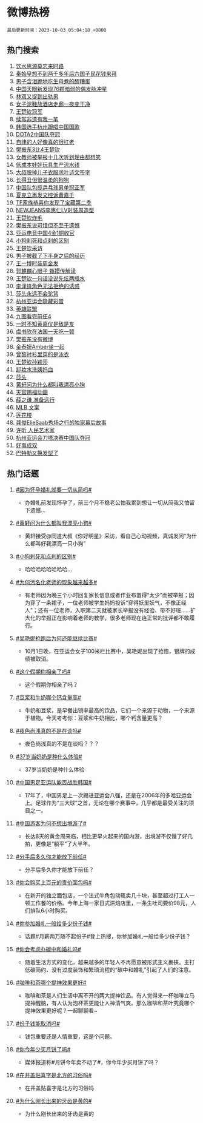 # 微博热榜

`最后更新时间：2023-10-03 05:04:18 +0800`

## 热门搜索

1. [饮水思源莫忘来时路](https://m.weibo.cn/search?containerid=100103type%3D1%26t%3D10%26q%3D%23%E9%A5%AE%E6%B0%B4%E6%80%9D%E6%BA%90%E8%8E%AB%E5%BF%98%E6%9D%A5%E6%97%B6%E8%B7%AF%23&stream_entry_id=51&isnewpage=1&extparam=seat%3D1%26stream_entry_id%3D51%26pos%3D0%26c_type%3D51%26filter_type%3Drealtimehot%26dgr%3D0%26cate%3D10103%26q%3D%2523%25E9%25A5%25AE%25E6%25B0%25B4%25E6%2580%259D%25E6%25BA%2590%25E8%258E%25AB%25E5%25BF%2598%25E6%259D%25A5%25E6%2597%25B6%25E8%25B7%25AF%2523%26display_time%3D1696280656%26pre_seqid%3D1696280656830032693191)
1. [秦始皇想不到两千多年后六国子民花钱来拜](https://m.weibo.cn/search?containerid=100103type%3D1%26t%3D10%26q%3D%23%E7%A7%A6%E5%A7%8B%E7%9A%87%E6%83%B3%E4%B8%8D%E5%88%B0%E4%B8%A4%E5%8D%83%E5%A4%9A%E5%B9%B4%E5%90%8E%E5%85%AD%E5%9B%BD%E5%AD%90%E6%B0%91%E8%8A%B1%E9%92%B1%E6%9D%A5%E6%8B%9C%23&stream_entry_id=31&isnewpage=1&extparam=seat%3D1%26realpos%3D1%26dgr%3D0%26pos%3D0%26c_type%3D31%26band_rank%3D1%26flag%3D2%26filter_type%3Drealtimehot%26stream_entry_id%3D31%26q%3D%2523%25E7%25A7%25A6%25E5%25A7%258B%25E7%259A%2587%25E6%2583%25B3%25E4%25B8%258D%25E5%2588%25B0%25E4%25B8%25A4%25E5%258D%2583%25E5%25A4%259A%25E5%25B9%25B4%25E5%2590%258E%25E5%2585%25AD%25E5%259B%25BD%25E5%25AD%2590%25E6%25B0%2591%25E8%258A%25B1%25E9%2592%25B1%25E6%259D%25A5%25E6%258B%259C%2523%26cate%3D5001%26lcate%3D5001%26display_time%3D1696280656%26pre_seqid%3D1696280656830032693191)
1. [男子含泪跪地吃生母煮的醪糟蛋](https://m.weibo.cn/search?containerid=100103type%3D1%26t%3D10%26q%3D%23%E7%94%B7%E5%AD%90%E5%90%AB%E6%B3%AA%E8%B7%AA%E5%9C%B0%E5%90%83%E7%94%9F%E6%AF%8D%E7%85%AE%E7%9A%84%E9%86%AA%E7%B3%9F%E8%9B%8B%23&stream_entry_id=31&isnewpage=1&extparam=seat%3D1%26realpos%3D2%26dgr%3D0%26pos%3D1%26c_type%3D31%26band_rank%3D2%26flag%3D32768%26filter_type%3Drealtimehot%26stream_entry_id%3D31%26q%3D%2523%25E7%2594%25B7%25E5%25AD%2590%25E5%2590%25AB%25E6%25B3%25AA%25E8%25B7%25AA%25E5%259C%25B0%25E5%2590%2583%25E7%2594%259F%25E6%25AF%258D%25E7%2585%25AE%25E7%259A%2584%25E9%2586%25AA%25E7%25B3%259F%25E8%259B%258B%2523%26cate%3D5001%26lcate%3D5001%26display_time%3D1696280656%26pre_seqid%3D1696280656830032693191)
1. [中国天眼新发现76颗暗弱的偶发脉冲星](https://m.weibo.cn/search?containerid=100103type%3D1%26t%3D10%26q%3D%23%E4%B8%AD%E5%9B%BD%E5%A4%A9%E7%9C%BC%E6%96%B0%E5%8F%91%E7%8E%B076%E9%A2%97%E6%9A%97%E5%BC%B1%E7%9A%84%E5%81%B6%E5%8F%91%E8%84%89%E5%86%B2%E6%98%9F%23&stream_entry_id=31&isnewpage=1&extparam=seat%3D1%26realpos%3D3%26dgr%3D0%26pos%3D2%26c_type%3D31%26band_rank%3D3%26flag%3D0%26filter_type%3Drealtimehot%26stream_entry_id%3D31%26q%3D%2523%25E4%25B8%25AD%25E5%259B%25BD%25E5%25A4%25A9%25E7%259C%25BC%25E6%2596%25B0%25E5%258F%2591%25E7%258E%25B076%25E9%25A2%2597%25E6%259A%2597%25E5%25BC%25B1%25E7%259A%2584%25E5%2581%25B6%25E5%258F%2591%25E8%2584%2589%25E5%2586%25B2%25E6%2598%259F%2523%26cate%3D5001%26lcate%3D5001%26display_time%3D1696280656%26pre_seqid%3D1696280656830032693191)
1. [林双又捉到出轨男](https://m.weibo.cn/search?containerid=100103type%3D1%26t%3D10%26q%3D%23%E6%9E%97%E5%8F%8C%E5%8F%88%E6%8D%89%E5%88%B0%E5%87%BA%E8%BD%A8%E7%94%B7%23&stream_entry_id=31&isnewpage=1&extparam=seat%3D1%26realpos%3D4%26dgr%3D0%26pos%3D3%26c_type%3D31%26band_rank%3D4%26flag%3D2%26filter_type%3Drealtimehot%26stream_entry_id%3D31%26q%3D%2523%25E6%259E%2597%25E5%258F%258C%25E5%258F%2588%25E6%258D%2589%25E5%2588%25B0%25E5%2587%25BA%25E8%25BD%25A8%25E7%2594%25B7%2523%26cate%3D5001%26lcate%3D5001%26display_time%3D1696280656%26pre_seqid%3D1696280656830032693191)
1. [女子泥鞋放酒店走廊一夜变干净](https://m.weibo.cn/search?containerid=100103type%3D1%26t%3D10%26q%3D%23%E5%A5%B3%E5%AD%90%E6%B3%A5%E9%9E%8B%E6%94%BE%E9%85%92%E5%BA%97%E8%B5%B0%E5%BB%8A%E4%B8%80%E5%A4%9C%E5%8F%98%E5%B9%B2%E5%87%80%23&stream_entry_id=31&isnewpage=1&extparam=seat%3D1%26realpos%3D5%26dgr%3D0%26pos%3D4%26c_type%3D31%26band_rank%3D5%26flag%3D0%26filter_type%3Drealtimehot%26stream_entry_id%3D31%26q%3D%2523%25E5%25A5%25B3%25E5%25AD%2590%25E6%25B3%25A5%25E9%259E%258B%25E6%2594%25BE%25E9%2585%2592%25E5%25BA%2597%25E8%25B5%25B0%25E5%25BB%258A%25E4%25B8%2580%25E5%25A4%259C%25E5%258F%2598%25E5%25B9%25B2%25E5%2587%2580%2523%26cate%3D5001%26lcate%3D5001%26display_time%3D1696280656%26pre_seqid%3D1696280656830032693191)
1. [王楚钦冠军](https://m.weibo.cn/search?containerid=100103type%3D1%26t%3D10%26q%3D%23%E7%8E%8B%E6%A5%9A%E9%92%A6%E5%86%A0%E5%86%9B%23&stream_entry_id=31&isnewpage=1&extparam=seat%3D1%26realpos%3D6%26dgr%3D0%26pos%3D5%26c_type%3D31%26band_rank%3D6%26flag%3D16%26filter_type%3Drealtimehot%26stream_entry_id%3D31%26q%3D%2523%25E7%258E%258B%25E6%25A5%259A%25E9%2592%25A6%25E5%2586%25A0%25E5%2586%259B%2523%26cate%3D5001%26lcate%3D5001%26display_time%3D1696280656%26pre_seqid%3D1696280656830032693191)
1. [续写非遗有我一笔](https://m.weibo.cn/search?containerid=100103type%3D1%26t%3D10%26q%3D%23%E7%BB%AD%E5%86%99%E9%9D%9E%E9%81%97%E6%9C%89%E6%88%91%E4%B8%80%E7%AC%94%23&stream_entry_id=31&isnewpage=1&extparam=seat%3D1%26filter_type%3Drealtimehot%26pos%3D6%26c_type%3D31%26band_rank%3D7%26dgr%3D0%26adid%3D206342%26is_ad_pos%3D1%26topic_ad%3D1%26stream_entry_id%3D31%26q%3D%2523%25E7%25BB%25AD%25E5%2586%2599%25E9%259D%259E%25E9%2581%2597%25E6%259C%2589%25E6%2588%2591%25E4%25B8%2580%25E7%25AC%2594%2523%26cate%3D5001%26lcate%3D5001%26display_time%3D1696280656%26pre_seqid%3D1696280656830032693191)
1. [韩国选手杭州跟唱中国国歌](https://m.weibo.cn/search?containerid=100103type%3D1%26t%3D10%26q%3D%23%E9%9F%A9%E5%9B%BD%E9%80%89%E6%89%8B%E6%9D%AD%E5%B7%9E%E8%B7%9F%E5%94%B1%E4%B8%AD%E5%9B%BD%E5%9B%BD%E6%AD%8C%23&stream_entry_id=31&isnewpage=1&extparam=seat%3D1%26realpos%3D7%26dgr%3D0%26pos%3D7%26c_type%3D31%26band_rank%3D7%26flag%3D0%26filter_type%3Drealtimehot%26stream_entry_id%3D31%26q%3D%2523%25E9%259F%25A9%25E5%259B%25BD%25E9%2580%2589%25E6%2589%258B%25E6%259D%25AD%25E5%25B7%259E%25E8%25B7%259F%25E5%2594%25B1%25E4%25B8%25AD%25E5%259B%25BD%25E5%259B%25BD%25E6%25AD%258C%2523%26cate%3D5001%26lcate%3D5001%26display_time%3D1696280656%26pre_seqid%3D1696280656830032693191)
1. [DOTA2中国队夺冠](https://m.weibo.cn/search?containerid=100103type%3D1%26t%3D10%26q%3D%23DOTA2%E4%B8%AD%E5%9B%BD%E9%98%9F%E5%A4%BA%E5%86%A0%23&stream_entry_id=31&isnewpage=1&extparam=seat%3D1%26realpos%3D8%26dgr%3D0%26pos%3D8%26c_type%3D31%26band_rank%3D8%26flag%3D16%26filter_type%3Drealtimehot%26stream_entry_id%3D31%26q%3D%2523DOTA2%25E4%25B8%25AD%25E5%259B%25BD%25E9%2598%259F%25E5%25A4%25BA%25E5%2586%25A0%2523%26cate%3D5001%26lcate%3D5001%26display_time%3D1696280656%26pre_seqid%3D1696280656830032693191)
1. [自律的人好像真的很扛老](https://m.weibo.cn/search?containerid=100103type%3D1%26t%3D10%26q%3D%E8%87%AA%E5%BE%8B%E7%9A%84%E4%BA%BA%E5%A5%BD%E5%83%8F%E7%9C%9F%E7%9A%84%E5%BE%88%E6%89%9B%E8%80%81&stream_entry_id=31&isnewpage=1&extparam=seat%3D1%26realpos%3D9%26dgr%3D0%26pos%3D9%26c_type%3D31%26band_rank%3D9%26flag%3D0%26filter_type%3Drealtimehot%26stream_entry_id%3D31%26q%3D%25E8%2587%25AA%25E5%25BE%258B%25E7%259A%2584%25E4%25BA%25BA%25E5%25A5%25BD%25E5%2583%258F%25E7%259C%259F%25E7%259A%2584%25E5%25BE%2588%25E6%2589%259B%25E8%2580%2581%26cate%3D5001%26lcate%3D5001%26display_time%3D1696280656%26pre_seqid%3D1696280656830032693191)
1. [樊振东3比4王楚钦](https://m.weibo.cn/search?containerid=100103type%3D1%26t%3D10%26q%3D%23%E6%A8%8A%E6%8C%AF%E4%B8%9C3%E6%AF%944%E7%8E%8B%E6%A5%9A%E9%92%A6%23&stream_entry_id=31&isnewpage=1&extparam=seat%3D1%26realpos%3D10%26dgr%3D0%26pos%3D10%26c_type%3D31%26band_rank%3D10%26flag%3D0%26filter_type%3Drealtimehot%26stream_entry_id%3D31%26q%3D%2523%25E6%25A8%258A%25E6%258C%25AF%25E4%25B8%259C3%25E6%25AF%25944%25E7%258E%258B%25E6%25A5%259A%25E9%2592%25A6%2523%26cate%3D5001%26lcate%3D5001%26display_time%3D1696280656%26pre_seqid%3D1696280656830032693191)
1. [女教师被举报十几次听到理由都想笑](https://m.weibo.cn/search?containerid=100103type%3D1%26t%3D10%26q%3D%23%E5%A5%B3%E6%95%99%E5%B8%88%E8%A2%AB%E4%B8%BE%E6%8A%A5%E5%8D%81%E5%87%A0%E6%AC%A1%E5%90%AC%E5%88%B0%E7%90%86%E7%94%B1%E9%83%BD%E6%83%B3%E7%AC%91%23&stream_entry_id=31&isnewpage=1&extparam=seat%3D1%26realpos%3D11%26dgr%3D0%26pos%3D11%26c_type%3D31%26band_rank%3D11%26flag%3D0%26filter_type%3Drealtimehot%26stream_entry_id%3D31%26q%3D%2523%25E5%25A5%25B3%25E6%2595%2599%25E5%25B8%2588%25E8%25A2%25AB%25E4%25B8%25BE%25E6%258A%25A5%25E5%258D%2581%25E5%2587%25A0%25E6%25AC%25A1%25E5%2590%25AC%25E5%2588%25B0%25E7%2590%2586%25E7%2594%25B1%25E9%2583%25BD%25E6%2583%25B3%25E7%25AC%2591%2523%26cate%3D5001%26lcate%3D5001%26display_time%3D1696280656%26pre_seqid%3D1696280656830032693191)
1. [低成本娃娃玩具生产流水线](https://m.weibo.cn/search?containerid=100103type%3D1%26t%3D10%26q%3D%E4%BD%8E%E6%88%90%E6%9C%AC%E5%A8%83%E5%A8%83%E7%8E%A9%E5%85%B7%E7%94%9F%E4%BA%A7%E6%B5%81%E6%B0%B4%E7%BA%BF&stream_entry_id=31&isnewpage=1&extparam=seat%3D1%26realpos%3D12%26dgr%3D0%26pos%3D12%26c_type%3D31%26band_rank%3D12%26flag%3D2%26filter_type%3Drealtimehot%26stream_entry_id%3D31%26q%3D%25E4%25BD%258E%25E6%2588%2590%25E6%259C%25AC%25E5%25A8%2583%25E5%25A8%2583%25E7%258E%25A9%25E5%2585%25B7%25E7%2594%259F%25E4%25BA%25A7%25E6%25B5%2581%25E6%25B0%25B4%25E7%25BA%25BF%26cate%3D5001%26lcate%3D5001%26display_time%3D1696280656%26pre_seqid%3D1696280656830032693191)
1. [大叔脱掉儿子衣服求叶诗文签字](https://m.weibo.cn/search?containerid=100103type%3D1%26t%3D10%26q%3D%23%E5%A4%A7%E5%8F%94%E8%84%B1%E6%8E%89%E5%84%BF%E5%AD%90%E8%A1%A3%E6%9C%8D%E6%B1%82%E5%8F%B6%E8%AF%97%E6%96%87%E7%AD%BE%E5%AD%97%23&stream_entry_id=31&isnewpage=1&extparam=seat%3D1%26realpos%3D13%26dgr%3D0%26pos%3D13%26c_type%3D31%26band_rank%3D13%26flag%3D2%26filter_type%3Drealtimehot%26stream_entry_id%3D31%26q%3D%2523%25E5%25A4%25A7%25E5%258F%2594%25E8%2584%25B1%25E6%258E%2589%25E5%2584%25BF%25E5%25AD%2590%25E8%25A1%25A3%25E6%259C%258D%25E6%25B1%2582%25E5%258F%25B6%25E8%25AF%2597%25E6%2596%2587%25E7%25AD%25BE%25E5%25AD%2597%2523%26cate%3D5001%26lcate%3D5001%26display_time%3D1696280656%26pre_seqid%3D1696280656830032693191)
1. [长得丑但很温柔的狗狗](https://m.weibo.cn/search?containerid=100103type%3D1%26t%3D10%26q%3D%23%E9%95%BF%E5%BE%97%E4%B8%91%E4%BD%86%E5%BE%88%E6%B8%A9%E6%9F%94%E7%9A%84%E7%8B%97%E7%8B%97%23&stream_entry_id=31&isnewpage=1&extparam=seat%3D1%26realpos%3D14%26dgr%3D0%26pos%3D14%26c_type%3D31%26band_rank%3D14%26flag%3D0%26filter_type%3Drealtimehot%26stream_entry_id%3D31%26q%3D%2523%25E9%2595%25BF%25E5%25BE%2597%25E4%25B8%2591%25E4%25BD%2586%25E5%25BE%2588%25E6%25B8%25A9%25E6%259F%2594%25E7%259A%2584%25E7%258B%2597%25E7%258B%2597%2523%26cate%3D5001%26lcate%3D5001%26display_time%3D1696280656%26pre_seqid%3D1696280656830032693191)
1. [中国队包揽乒乓球男单冠亚军](https://m.weibo.cn/search?containerid=100103type%3D1%26t%3D10%26q%3D%23%E4%B8%AD%E5%9B%BD%E9%98%9F%E5%8C%85%E6%8F%BD%E4%B9%92%E4%B9%93%E7%90%83%E7%94%B7%E5%8D%95%E5%86%A0%E4%BA%9A%E5%86%9B%23&stream_entry_id=31&isnewpage=1&extparam=seat%3D1%26realpos%3D15%26dgr%3D0%26pos%3D15%26c_type%3D31%26band_rank%3D15%26flag%3D0%26filter_type%3Drealtimehot%26stream_entry_id%3D31%26q%3D%2523%25E4%25B8%25AD%25E5%259B%25BD%25E9%2598%259F%25E5%258C%2585%25E6%258F%25BD%25E4%25B9%2592%25E4%25B9%2593%25E7%2590%2583%25E7%2594%25B7%25E5%258D%2595%25E5%2586%25A0%25E4%25BA%259A%25E5%2586%259B%2523%26cate%3D5001%26lcate%3D5001%26display_time%3D1696280656%26pre_seqid%3D1696280656830032693191)
1. [夏克立再发文控诉黄嘉千](https://m.weibo.cn/search?containerid=100103type%3D1%26t%3D10%26q%3D%23%E5%A4%8F%E5%85%8B%E7%AB%8B%E5%86%8D%E5%8F%91%E6%96%87%E6%8E%A7%E8%AF%89%E9%BB%84%E5%98%89%E5%8D%83%23&stream_entry_id=31&isnewpage=1&extparam=seat%3D1%26realpos%3D16%26dgr%3D0%26pos%3D16%26c_type%3D31%26band_rank%3D16%26flag%3D2%26filter_type%3Drealtimehot%26stream_entry_id%3D31%26q%3D%2523%25E5%25A4%258F%25E5%2585%258B%25E7%25AB%258B%25E5%2586%258D%25E5%258F%2591%25E6%2596%2587%25E6%258E%25A7%25E8%25AF%2589%25E9%25BB%2584%25E5%2598%2589%25E5%258D%2583%2523%26cate%3D5001%26lcate%3D5001%26display_time%3D1696280656%26pre_seqid%3D1696280656830032693191)
1. [TF家族恭喜你发现了宝藏第二季](https://m.weibo.cn/search?containerid=100103type%3D1%26t%3D10%26q%3D%23TF%E5%AE%B6%E6%97%8F%E6%81%AD%E5%96%9C%E4%BD%A0%E5%8F%91%E7%8E%B0%E4%BA%86%E5%AE%9D%E8%97%8F%E7%AC%AC%E4%BA%8C%E5%AD%A3%23&stream_entry_id=31&isnewpage=1&extparam=seat%3D1%26realpos%3D17%26dgr%3D0%26pos%3D17%26c_type%3D31%26band_rank%3D17%26flag%3D0%26filter_type%3Drealtimehot%26stream_entry_id%3D31%26q%3D%2523TF%25E5%25AE%25B6%25E6%2597%258F%25E6%2581%25AD%25E5%2596%259C%25E4%25BD%25A0%25E5%258F%2591%25E7%258E%25B0%25E4%25BA%2586%25E5%25AE%259D%25E8%2597%258F%25E7%25AC%25AC%25E4%25BA%258C%25E5%25AD%25A3%2523%26cate%3D5001%26lcate%3D5001%26display_time%3D1696280656%26pre_seqid%3D1696280656830032693191)
1. [NEWJEANS李惠仁LV时装周造型](https://m.weibo.cn/search?containerid=100103type%3D1%26t%3D10%26q%3D%23NEWJEANS%E6%9D%8E%E6%83%A0%E4%BB%81LV%E6%97%B6%E8%A3%85%E5%91%A8%E9%80%A0%E5%9E%8B%23&stream_entry_id=31&isnewpage=1&extparam=seat%3D1%26realpos%3D18%26dgr%3D0%26pos%3D18%26c_type%3D31%26band_rank%3D18%26flag%3D0%26filter_type%3Drealtimehot%26stream_entry_id%3D31%26q%3D%2523NEWJEANS%25E6%259D%258E%25E6%2583%25A0%25E4%25BB%2581LV%25E6%2597%25B6%25E8%25A3%2585%25E5%2591%25A8%25E9%2580%25A0%25E5%259E%258B%2523%26cate%3D5001%26lcate%3D5001%26display_time%3D1696280656%26pre_seqid%3D1696280656830032693191)
1. [王楚钦炸毛](https://m.weibo.cn/search?containerid=100103type%3D1%26t%3D10%26q%3D%23%E7%8E%8B%E6%A5%9A%E9%92%A6%E7%82%B8%E6%AF%9B%23&stream_entry_id=31&isnewpage=1&extparam=seat%3D1%26realpos%3D19%26dgr%3D0%26pos%3D19%26c_type%3D31%26band_rank%3D19%26flag%3D0%26filter_type%3Drealtimehot%26stream_entry_id%3D31%26q%3D%2523%25E7%258E%258B%25E6%25A5%259A%25E9%2592%25A6%25E7%2582%25B8%25E6%25AF%259B%2523%26cate%3D5001%26lcate%3D5001%26display_time%3D1696280656%26pre_seqid%3D1696280656830032693191)
1. [樊振东说可惜但不至于遗憾](https://m.weibo.cn/search?containerid=100103type%3D1%26t%3D10%26q%3D%23%E6%A8%8A%E6%8C%AF%E4%B8%9C%E8%AF%B4%E5%8F%AF%E6%83%9C%E4%BD%86%E4%B8%8D%E8%87%B3%E4%BA%8E%E9%81%97%E6%86%BE%23&stream_entry_id=31&isnewpage=1&extparam=seat%3D1%26realpos%3D20%26dgr%3D0%26pos%3D20%26c_type%3D31%26band_rank%3D20%26flag%3D0%26filter_type%3Drealtimehot%26stream_entry_id%3D31%26q%3D%2523%25E6%25A8%258A%25E6%258C%25AF%25E4%25B8%259C%25E8%25AF%25B4%25E5%258F%25AF%25E6%2583%259C%25E4%25BD%2586%25E4%25B8%258D%25E8%2587%25B3%25E4%25BA%258E%25E9%2581%2597%25E6%2586%25BE%2523%26cate%3D5001%26lcate%3D5001%26display_time%3D1696280656%26pre_seqid%3D1696280656830032693191)
1. [亚运电竞中国4金1铜收官](https://m.weibo.cn/search?containerid=100103type%3D1%26t%3D10%26q%3D%23%E4%BA%9A%E8%BF%90%E7%94%B5%E7%AB%9E%E4%B8%AD%E5%9B%BD4%E9%87%911%E9%93%9C%E6%94%B6%E5%AE%98%23&stream_entry_id=31&isnewpage=1&extparam=seat%3D1%26realpos%3D21%26dgr%3D0%26pos%3D21%26c_type%3D31%26band_rank%3D21%26flag%3D0%26filter_type%3Drealtimehot%26stream_entry_id%3D31%26q%3D%2523%25E4%25BA%259A%25E8%25BF%2590%25E7%2594%25B5%25E7%25AB%259E%25E4%25B8%25AD%25E5%259B%25BD4%25E9%2587%25911%25E9%2593%259C%25E6%2594%25B6%25E5%25AE%2598%2523%26cate%3D5001%26lcate%3D5001%26display_time%3D1696280656%26pre_seqid%3D1696280656830032693191)
1. [小狗刹死和点刹的区别](https://m.weibo.cn/search?containerid=100103type%3D1%26t%3D10%26q%3D%23%E5%B0%8F%E7%8B%97%E5%88%B9%E6%AD%BB%E5%92%8C%E7%82%B9%E5%88%B9%E7%9A%84%E5%8C%BA%E5%88%AB%23&stream_entry_id=31&isnewpage=1&extparam=seat%3D1%26realpos%3D22%26dgr%3D0%26pos%3D22%26c_type%3D31%26band_rank%3D22%26flag%3D0%26filter_type%3Drealtimehot%26stream_entry_id%3D31%26q%3D%2523%25E5%25B0%258F%25E7%258B%2597%25E5%2588%25B9%25E6%25AD%25BB%25E5%2592%258C%25E7%2582%25B9%25E5%2588%25B9%25E7%259A%2584%25E5%258C%25BA%25E5%2588%25AB%2523%26cate%3D5001%26lcate%3D5001%26display_time%3D1696280656%26pre_seqid%3D1696280656830032693191)
1. [王楚钦采访](https://m.weibo.cn/search?containerid=100103type%3D1%26t%3D10%26q%3D%E7%8E%8B%E6%A5%9A%E9%92%A6%E9%87%87%E8%AE%BF&stream_entry_id=31&isnewpage=1&extparam=seat%3D1%26realpos%3D23%26dgr%3D0%26pos%3D23%26c_type%3D31%26band_rank%3D23%26flag%3D0%26filter_type%3Drealtimehot%26stream_entry_id%3D31%26q%3D%25E7%258E%258B%25E6%25A5%259A%25E9%2592%25A6%25E9%2587%2587%25E8%25AE%25BF%26cate%3D5001%26lcate%3D5001%26display_time%3D1696280656%26pre_seqid%3D1696280656830032693191)
1. [男子被截了下半身之后的经历](https://m.weibo.cn/search?containerid=100103type%3D1%26t%3D10%26q%3D%E7%94%B7%E5%AD%90%E8%A2%AB%E6%88%AA%E4%BA%86%E4%B8%8B%E5%8D%8A%E8%BA%AB%E4%B9%8B%E5%90%8E%E7%9A%84%E7%BB%8F%E5%8E%86&stream_entry_id=31&isnewpage=1&extparam=seat%3D1%26realpos%3D24%26dgr%3D0%26pos%3D24%26c_type%3D31%26band_rank%3D24%26flag%3D0%26filter_type%3Drealtimehot%26stream_entry_id%3D31%26q%3D%25E7%2594%25B7%25E5%25AD%2590%25E8%25A2%25AB%25E6%2588%25AA%25E4%25BA%2586%25E4%25B8%258B%25E5%258D%258A%25E8%25BA%25AB%25E4%25B9%258B%25E5%2590%258E%25E7%259A%2584%25E7%25BB%258F%25E5%258E%2586%26cate%3D5001%26lcate%3D5001%26display_time%3D1696280656%26pre_seqid%3D1696280656830032693191)
1. [王一博时装周金发](https://m.weibo.cn/search?containerid=100103type%3D1%26t%3D10%26q%3D%23%E7%8E%8B%E4%B8%80%E5%8D%9A%E6%97%B6%E8%A3%85%E5%91%A8%E9%87%91%E5%8F%91%23&stream_entry_id=31&isnewpage=1&extparam=seat%3D1%26realpos%3D25%26dgr%3D0%26pos%3D25%26c_type%3D31%26band_rank%3D25%26flag%3D0%26filter_type%3Drealtimehot%26stream_entry_id%3D31%26q%3D%2523%25E7%258E%258B%25E4%25B8%2580%25E5%258D%259A%25E6%2597%25B6%25E8%25A3%2585%25E5%2591%25A8%25E9%2587%2591%25E5%258F%2591%2523%26cate%3D5001%26lcate%3D5001%26display_time%3D1696280656%26pre_seqid%3D1696280656830032693191)
1. [郭麒麟心眼子 甄嬛传解读](https://m.weibo.cn/search?containerid=100103type%3D1%26t%3D10%26q%3D%E9%83%AD%E9%BA%92%E9%BA%9F%E5%BF%83%E7%9C%BC%E5%AD%90+%E7%94%84%E5%AC%9B%E4%BC%A0%E8%A7%A3%E8%AF%BB&stream_entry_id=31&isnewpage=1&extparam=seat%3D1%26realpos%3D26%26dgr%3D0%26pos%3D26%26c_type%3D31%26band_rank%3D26%26flag%3D0%26filter_type%3Drealtimehot%26stream_entry_id%3D31%26q%3D%25E9%2583%25AD%25E9%25BA%2592%25E9%25BA%259F%25E5%25BF%2583%25E7%259C%25BC%25E5%25AD%2590%2520%25E7%2594%2584%25E5%25AC%259B%25E4%25BC%25A0%25E8%25A7%25A3%25E8%25AF%25BB%26cate%3D5001%26lcate%3D5001%26display_time%3D1696280656%26pre_seqid%3D1696280656830032693191)
1. [王楚钦一句话没说先炫两瓶水](https://m.weibo.cn/search?containerid=100103type%3D1%26t%3D10%26q%3D%23%E7%8E%8B%E6%A5%9A%E9%92%A6%E4%B8%80%E5%8F%A5%E8%AF%9D%E6%B2%A1%E8%AF%B4%E5%85%88%E7%82%AB%E4%B8%A4%E7%93%B6%E6%B0%B4%23&stream_entry_id=31&isnewpage=1&extparam=seat%3D1%26realpos%3D27%26dgr%3D0%26pos%3D27%26c_type%3D31%26band_rank%3D27%26flag%3D0%26filter_type%3Drealtimehot%26stream_entry_id%3D31%26q%3D%2523%25E7%258E%258B%25E6%25A5%259A%25E9%2592%25A6%25E4%25B8%2580%25E5%258F%25A5%25E8%25AF%259D%25E6%25B2%25A1%25E8%25AF%25B4%25E5%2585%2588%25E7%2582%25AB%25E4%25B8%25A4%25E7%2593%25B6%25E6%25B0%25B4%2523%26cate%3D5001%26lcate%3D5001%26display_time%3D1696280656%26pre_seqid%3D1696280656830032693191)
1. [李泽锋角色无法拒绝的诱惑](https://m.weibo.cn/search?containerid=100103type%3D1%26t%3D10%26q%3D%23%E6%9D%8E%E6%B3%BD%E9%94%8B%E8%A7%92%E8%89%B2%E6%97%A0%E6%B3%95%E6%8B%92%E7%BB%9D%E7%9A%84%E8%AF%B1%E6%83%91%23&stream_entry_id=31&isnewpage=1&extparam=seat%3D1%26realpos%3D28%26dgr%3D0%26pos%3D28%26c_type%3D31%26band_rank%3D28%26flag%3D1%26filter_type%3Drealtimehot%26stream_entry_id%3D31%26q%3D%2523%25E6%259D%258E%25E6%25B3%25BD%25E9%2594%258B%25E8%25A7%2592%25E8%2589%25B2%25E6%2597%25A0%25E6%25B3%2595%25E6%258B%2592%25E7%25BB%259D%25E7%259A%2584%25E8%25AF%25B1%25E6%2583%2591%2523%26cate%3D5001%26lcate%3D5001%26display_time%3D1696280656%26pre_seqid%3D1696280656830032693191)
1. [莎头永远不会驼背](https://m.weibo.cn/search?containerid=100103type%3D1%26t%3D10%26q%3D%E8%8E%8E%E5%A4%B4%E6%B0%B8%E8%BF%9C%E4%B8%8D%E4%BC%9A%E9%A9%BC%E8%83%8C&stream_entry_id=31&isnewpage=1&extparam=seat%3D1%26realpos%3D29%26dgr%3D0%26pos%3D29%26c_type%3D31%26band_rank%3D29%26flag%3D0%26filter_type%3Drealtimehot%26stream_entry_id%3D31%26q%3D%25E8%258E%258E%25E5%25A4%25B4%25E6%25B0%25B8%25E8%25BF%259C%25E4%25B8%258D%25E4%25BC%259A%25E9%25A9%25BC%25E8%2583%258C%26cate%3D5001%26lcate%3D5001%26display_time%3D1696280656%26pre_seqid%3D1696280656830032693191)
1. [杭州亚运会隐藏彩蛋](https://m.weibo.cn/search?containerid=100103type%3D1%26t%3D10%26q%3D%23%E6%9D%AD%E5%B7%9E%E4%BA%9A%E8%BF%90%E4%BC%9A%E9%9A%90%E8%97%8F%E5%BD%A9%E8%9B%8B%23&stream_entry_id=31&isnewpage=1&extparam=seat%3D1%26realpos%3D30%26dgr%3D0%26pos%3D30%26c_type%3D31%26band_rank%3D30%26flag%3D1%26filter_type%3Drealtimehot%26stream_entry_id%3D31%26q%3D%2523%25E6%259D%25AD%25E5%25B7%259E%25E4%25BA%259A%25E8%25BF%2590%25E4%25BC%259A%25E9%259A%2590%25E8%2597%258F%25E5%25BD%25A9%25E8%259B%258B%2523%26cate%3D5001%26lcate%3D5001%26display_time%3D1696280656%26pre_seqid%3D1696280656830032693191)
1. [英雄联盟](https://m.weibo.cn/search?containerid=100103type%3D1%26t%3D10%26q%3D%E8%8B%B1%E9%9B%84%E8%81%94%E7%9B%9F&stream_entry_id=31&isnewpage=1&extparam=seat%3D1%26realpos%3D31%26dgr%3D0%26pos%3D31%26c_type%3D31%26band_rank%3D31%26flag%3D0%26filter_type%3Drealtimehot%26stream_entry_id%3D31%26q%3D%25E8%258B%25B1%25E9%259B%2584%25E8%2581%2594%25E7%259B%259F%26cate%3D5001%26lcate%3D5001%26display_time%3D1696280656%26pre_seqid%3D1696280656830032693191)
1. [九图看完前任4](https://m.weibo.cn/search?containerid=100103type%3D1%26t%3D10%26q%3D%E4%B9%9D%E5%9B%BE%E7%9C%8B%E5%AE%8C%E5%89%8D%E4%BB%BB4&stream_entry_id=31&isnewpage=1&extparam=seat%3D1%26realpos%3D32%26dgr%3D0%26pos%3D32%26c_type%3D31%26band_rank%3D32%26flag%3D0%26filter_type%3Drealtimehot%26stream_entry_id%3D31%26q%3D%25E4%25B9%259D%25E5%259B%25BE%25E7%259C%258B%25E5%25AE%258C%25E5%2589%258D%25E4%25BB%25BB4%26cate%3D5001%26lcate%3D5001%26display_time%3D1696280656%26pre_seqid%3D1696280656830032693191)
1. [一时不知黄嘉仪是敌是友](https://m.weibo.cn/search?containerid=100103type%3D1%26t%3D10%26q%3D%23%E4%B8%80%E6%97%B6%E4%B8%8D%E7%9F%A5%E9%BB%84%E5%98%89%E4%BB%AA%E6%98%AF%E6%95%8C%E6%98%AF%E5%8F%8B%23&stream_entry_id=31&isnewpage=1&extparam=seat%3D1%26realpos%3D33%26dgr%3D0%26pos%3D33%26c_type%3D31%26band_rank%3D33%26flag%3D0%26filter_type%3Drealtimehot%26stream_entry_id%3D31%26q%3D%2523%25E4%25B8%2580%25E6%2597%25B6%25E4%25B8%258D%25E7%259F%25A5%25E9%25BB%2584%25E5%2598%2589%25E4%25BB%25AA%25E6%2598%25AF%25E6%2595%258C%25E6%2598%25AF%25E5%258F%258B%2523%26cate%3D5001%26lcate%3D5001%26display_time%3D1696280656%26pre_seqid%3D1696280656830032693191)
1. [虞书欣在法国一天吃一顿](https://m.weibo.cn/search?containerid=100103type%3D1%26t%3D10%26q%3D%23%E8%99%9E%E4%B9%A6%E6%AC%A3%E5%9C%A8%E6%B3%95%E5%9B%BD%E4%B8%80%E5%A4%A9%E5%90%83%E4%B8%80%E9%A1%BF%23&stream_entry_id=31&isnewpage=1&extparam=seat%3D1%26realpos%3D34%26dgr%3D0%26pos%3D34%26c_type%3D31%26band_rank%3D34%26flag%3D0%26filter_type%3Drealtimehot%26stream_entry_id%3D31%26q%3D%2523%25E8%2599%259E%25E4%25B9%25A6%25E6%25AC%25A3%25E5%259C%25A8%25E6%25B3%2595%25E5%259B%25BD%25E4%25B8%2580%25E5%25A4%25A9%25E5%2590%2583%25E4%25B8%2580%25E9%25A1%25BF%2523%26cate%3D5001%26lcate%3D5001%26display_time%3D1696280656%26pre_seqid%3D1696280656830032693191)
1. [樊振东没有微博](https://m.weibo.cn/search?containerid=100103type%3D1%26t%3D10%26q%3D%E6%A8%8A%E6%8C%AF%E4%B8%9C%E6%B2%A1%E6%9C%89%E5%BE%AE%E5%8D%9A&stream_entry_id=31&isnewpage=1&extparam=seat%3D1%26realpos%3D35%26dgr%3D0%26pos%3D35%26c_type%3D31%26band_rank%3D35%26flag%3D0%26filter_type%3Drealtimehot%26stream_entry_id%3D31%26q%3D%25E6%25A8%258A%25E6%258C%25AF%25E4%25B8%259C%25E6%25B2%25A1%25E6%259C%2589%25E5%25BE%25AE%25E5%258D%259A%26cate%3D5001%26lcate%3D5001%26display_time%3D1696280656%26pre_seqid%3D1696280656830032693191)
1. [金泰妍Amber坐一起](https://m.weibo.cn/search?containerid=100103type%3D1%26t%3D10%26q%3D%23%E9%87%91%E6%B3%B0%E5%A6%8DAmber%E5%9D%90%E4%B8%80%E8%B5%B7%23&stream_entry_id=31&isnewpage=1&extparam=seat%3D1%26realpos%3D36%26dgr%3D0%26pos%3D36%26c_type%3D31%26band_rank%3D36%26flag%3D0%26filter_type%3Drealtimehot%26stream_entry_id%3D31%26q%3D%2523%25E9%2587%2591%25E6%25B3%25B0%25E5%25A6%258DAmber%25E5%259D%2590%25E4%25B8%2580%25E8%25B5%25B7%2523%26cate%3D5001%26lcate%3D5001%26display_time%3D1696280656%26pre_seqid%3D1696280656830032693191)
1. [曾黎衬衫里穿的是泳衣](https://m.weibo.cn/search?containerid=100103type%3D1%26t%3D10%26q%3D%23%E6%9B%BE%E9%BB%8E%E8%A1%AC%E8%A1%AB%E9%87%8C%E7%A9%BF%E7%9A%84%E6%98%AF%E6%B3%B3%E8%A1%A3%23&stream_entry_id=31&isnewpage=1&extparam=seat%3D1%26realpos%3D37%26dgr%3D0%26pos%3D37%26c_type%3D31%26band_rank%3D37%26flag%3D0%26filter_type%3Drealtimehot%26stream_entry_id%3D31%26q%3D%2523%25E6%259B%25BE%25E9%25BB%258E%25E8%25A1%25AC%25E8%25A1%25AB%25E9%2587%258C%25E7%25A9%25BF%25E7%259A%2584%25E6%2598%25AF%25E6%25B3%25B3%25E8%25A1%25A3%2523%26cate%3D5001%26lcate%3D5001%26display_time%3D1696280656%26pre_seqid%3D1696280656830032693191)
1. [王楚钦孙颖莎](https://m.weibo.cn/search?containerid=100103type%3D1%26t%3D10%26q%3D%E7%8E%8B%E6%A5%9A%E9%92%A6%E5%AD%99%E9%A2%96%E8%8E%8E&stream_entry_id=31&isnewpage=1&extparam=seat%3D1%26realpos%3D38%26dgr%3D0%26pos%3D38%26c_type%3D31%26band_rank%3D38%26flag%3D0%26filter_type%3Drealtimehot%26stream_entry_id%3D31%26q%3D%25E7%258E%258B%25E6%25A5%259A%25E9%2592%25A6%25E5%25AD%2599%25E9%25A2%2596%25E8%258E%258E%26cate%3D5001%26lcate%3D5001%26display_time%3D1696280656%26pre_seqid%3D1696280656830032693191)
1. [卸妆水洗姨妈血](https://m.weibo.cn/search?containerid=100103type%3D1%26t%3D10%26q%3D%23%E5%8D%B8%E5%A6%86%E6%B0%B4%E6%B4%97%E5%A7%A8%E5%A6%88%E8%A1%80%23&stream_entry_id=31&isnewpage=1&extparam=seat%3D1%26realpos%3D39%26dgr%3D0%26pos%3D39%26c_type%3D31%26band_rank%3D39%26flag%3D0%26filter_type%3Drealtimehot%26stream_entry_id%3D31%26q%3D%2523%25E5%258D%25B8%25E5%25A6%2586%25E6%25B0%25B4%25E6%25B4%2597%25E5%25A7%25A8%25E5%25A6%2588%25E8%25A1%2580%2523%26cate%3D5001%26lcate%3D5001%26display_time%3D1696280656%26pre_seqid%3D1696280656830032693191)
1. [莎头](https://m.weibo.cn/search?containerid=100103type%3D1%26t%3D10%26q%3D%E8%8E%8E%E5%A4%B4&stream_entry_id=31&isnewpage=1&extparam=seat%3D1%26realpos%3D40%26dgr%3D0%26pos%3D40%26c_type%3D31%26band_rank%3D40%26flag%3D0%26filter_type%3Drealtimehot%26stream_entry_id%3D31%26q%3D%25E8%258E%258E%25E5%25A4%25B4%26cate%3D5001%26lcate%3D5001%26display_time%3D1696280656%26pre_seqid%3D1696280656830032693191)
1. [黄轩问为什么都叫我漂亮小狗](https://m.weibo.cn/search?containerid=100103type%3D1%26t%3D10%26q%3D%23%E9%BB%84%E8%BD%A9%E9%97%AE%E4%B8%BA%E4%BB%80%E4%B9%88%E9%83%BD%E5%8F%AB%E6%88%91%E6%BC%82%E4%BA%AE%E5%B0%8F%E7%8B%97%23&stream_entry_id=31&isnewpage=1&extparam=seat%3D1%26realpos%3D41%26dgr%3D0%26pos%3D41%26c_type%3D31%26band_rank%3D41%26flag%3D0%26filter_type%3Drealtimehot%26stream_entry_id%3D31%26q%3D%2523%25E9%25BB%2584%25E8%25BD%25A9%25E9%2597%25AE%25E4%25B8%25BA%25E4%25BB%2580%25E4%25B9%2588%25E9%2583%25BD%25E5%258F%25AB%25E6%2588%2591%25E6%25BC%2582%25E4%25BA%25AE%25E5%25B0%258F%25E7%258B%2597%2523%26cate%3D5001%26lcate%3D5001%26display_time%3D1696280656%26pre_seqid%3D1696280656830032693191)
1. [天官赐福动画](https://m.weibo.cn/search?containerid=100103type%3D1%26t%3D10%26q%3D%E5%A4%A9%E5%AE%98%E8%B5%90%E7%A6%8F%E5%8A%A8%E7%94%BB&stream_entry_id=31&isnewpage=1&extparam=seat%3D1%26realpos%3D42%26dgr%3D0%26pos%3D42%26c_type%3D31%26band_rank%3D42%26flag%3D0%26filter_type%3Drealtimehot%26stream_entry_id%3D31%26q%3D%25E5%25A4%25A9%25E5%25AE%2598%25E8%25B5%2590%25E7%25A6%258F%25E5%258A%25A8%25E7%2594%25BB%26cate%3D5001%26lcate%3D5001%26display_time%3D1696280656%26pre_seqid%3D1696280656830032693191)
1. [薛之谦 准备远行](https://m.weibo.cn/search?containerid=100103type%3D1%26t%3D10%26q%3D%E8%96%9B%E4%B9%8B%E8%B0%A6+%E5%87%86%E5%A4%87%E8%BF%9C%E8%A1%8C&stream_entry_id=31&isnewpage=1&extparam=seat%3D1%26realpos%3D43%26dgr%3D0%26pos%3D43%26c_type%3D31%26band_rank%3D43%26flag%3D0%26filter_type%3Drealtimehot%26stream_entry_id%3D31%26q%3D%25E8%2596%259B%25E4%25B9%258B%25E8%25B0%25A6%2520%25E5%2587%2586%25E5%25A4%2587%25E8%25BF%259C%25E8%25A1%258C%26cate%3D5001%26lcate%3D5001%26display_time%3D1696280656%26pre_seqid%3D1696280656830032693191)
1. [MLB 文案](https://m.weibo.cn/search?containerid=100103type%3D1%26t%3D10%26q%3DMLB+%E6%96%87%E6%A1%88&stream_entry_id=31&isnewpage=1&extparam=seat%3D1%26realpos%3D44%26dgr%3D0%26pos%3D44%26c_type%3D31%26band_rank%3D44%26flag%3D0%26filter_type%3Drealtimehot%26stream_entry_id%3D31%26q%3DMLB%2520%25E6%2596%2587%25E6%25A1%2588%26cate%3D5001%26lcate%3D5001%26display_time%3D1696280656%26pre_seqid%3D1696280656830032693191)
1. [莲花楼](https://m.weibo.cn/search?containerid=100103type%3D1%26t%3D10%26q%3D%E8%8E%B2%E8%8A%B1%E6%A5%BC&stream_entry_id=31&isnewpage=1&extparam=seat%3D1%26realpos%3D45%26dgr%3D0%26pos%3D45%26c_type%3D31%26band_rank%3D45%26flag%3D0%26filter_type%3Drealtimehot%26stream_entry_id%3D31%26q%3D%25E8%258E%25B2%25E8%258A%25B1%25E6%25A5%25BC%26cate%3D5001%26lcate%3D5001%26display_time%3D1696280656%26pre_seqid%3D1696280656830032693191)
1. [龚俊ElieSaab秀场之行的独家幕后故事](https://m.weibo.cn/search?containerid=100103type%3D1%26t%3D10%26q%3D%23%E9%BE%9A%E4%BF%8AElieSaab%E7%A7%80%E5%9C%BA%E4%B9%8B%E8%A1%8C%E7%9A%84%E7%8B%AC%E5%AE%B6%E5%B9%95%E5%90%8E%E6%95%85%E4%BA%8B%23&stream_entry_id=31&isnewpage=1&extparam=seat%3D1%26realpos%3D46%26dgr%3D0%26pos%3D46%26c_type%3D31%26band_rank%3D46%26flag%3D0%26filter_type%3Drealtimehot%26stream_entry_id%3D31%26q%3D%2523%25E9%25BE%259A%25E4%25BF%258AElieSaab%25E7%25A7%2580%25E5%259C%25BA%25E4%25B9%258B%25E8%25A1%258C%25E7%259A%2584%25E7%258B%25AC%25E5%25AE%25B6%25E5%25B9%2595%25E5%2590%258E%25E6%2595%2585%25E4%25BA%258B%2523%26cate%3D5001%26lcate%3D5001%26display_time%3D1696280656%26pre_seqid%3D1696280656830032693191)
1. [许昕 人民艺术家](https://m.weibo.cn/search?containerid=100103type%3D1%26t%3D10%26q%3D%E8%AE%B8%E6%98%95+%E4%BA%BA%E6%B0%91%E8%89%BA%E6%9C%AF%E5%AE%B6&stream_entry_id=31&isnewpage=1&extparam=seat%3D1%26realpos%3D47%26dgr%3D0%26pos%3D47%26c_type%3D31%26band_rank%3D47%26flag%3D0%26filter_type%3Drealtimehot%26stream_entry_id%3D31%26q%3D%25E8%25AE%25B8%25E6%2598%2595%2520%25E4%25BA%25BA%25E6%25B0%2591%25E8%2589%25BA%25E6%259C%25AF%25E5%25AE%25B6%26cate%3D5001%26lcate%3D5001%26display_time%3D1696280656%26pre_seqid%3D1696280656830032693191)
1. [杭州亚运会刀塔决赛中国队夺冠](https://m.weibo.cn/search?containerid=100103type%3D1%26t%3D10%26q%3D%23%E6%9D%AD%E5%B7%9E%E4%BA%9A%E8%BF%90%E4%BC%9A%E5%88%80%E5%A1%94%E5%86%B3%E8%B5%9B%E4%B8%AD%E5%9B%BD%E9%98%9F%E5%A4%BA%E5%86%A0%23&stream_entry_id=31&isnewpage=1&extparam=seat%3D1%26realpos%3D48%26dgr%3D0%26pos%3D48%26c_type%3D31%26band_rank%3D48%26flag%3D0%26filter_type%3Drealtimehot%26stream_entry_id%3D31%26q%3D%2523%25E6%259D%25AD%25E5%25B7%259E%25E4%25BA%259A%25E8%25BF%2590%25E4%25BC%259A%25E5%2588%2580%25E5%25A1%2594%25E5%2586%25B3%25E8%25B5%259B%25E4%25B8%25AD%25E5%259B%25BD%25E9%2598%259F%25E5%25A4%25BA%25E5%2586%25A0%2523%26cate%3D5001%26lcate%3D5001%26display_time%3D1696280656%26pre_seqid%3D1696280656830032693191)
1. [好事成双](https://m.weibo.cn/search?containerid=100103type%3D1%26t%3D10%26q%3D%E5%A5%BD%E4%BA%8B%E6%88%90%E5%8F%8C&stream_entry_id=31&isnewpage=1&extparam=seat%3D1%26realpos%3D49%26dgr%3D0%26pos%3D49%26c_type%3D31%26band_rank%3D49%26flag%3D1%26filter_type%3Drealtimehot%26stream_entry_id%3D31%26q%3D%25E5%25A5%25BD%25E4%25BA%258B%25E6%2588%2590%25E5%258F%258C%26cate%3D5001%26lcate%3D5001%26display_time%3D1696280656%26pre_seqid%3D1696280656830032693191)
1. [巴特勒又换发型了](https://m.weibo.cn/search?containerid=100103type%3D1%26t%3D10%26q%3D%23%E5%B7%B4%E7%89%B9%E5%8B%92%E5%8F%88%E6%8D%A2%E5%8F%91%E5%9E%8B%E4%BA%86%23&stream_entry_id=31&isnewpage=1&extparam=seat%3D1%26realpos%3D50%26dgr%3D0%26pos%3D50%26c_type%3D31%26band_rank%3D50%26flag%3D0%26filter_type%3Drealtimehot%26stream_entry_id%3D31%26q%3D%2523%25E5%25B7%25B4%25E7%2589%25B9%25E5%258B%2592%25E5%258F%2588%25E6%258D%25A2%25E5%258F%2591%25E5%259E%258B%25E4%25BA%2586%2523%26cate%3D5001%26lcate%3D5001%26display_time%3D1696280656%26pre_seqid%3D1696280656830032693191)

## 热门话题

1. [#因为怀孕婚礼就要一切从简吗#](https://m.weibo.cn/search?containerid=231522type%3D1%26t%3D10%26q%3D%23%E5%9B%A0%E4%B8%BA%E6%80%80%E5%AD%95%E5%A9%9A%E7%A4%BC%E5%B0%B1%E8%A6%81%E4%B8%80%E5%88%87%E4%BB%8E%E7%AE%80%E5%90%97%23&stream_entry_id=128&isnewpage=1&extparam=seat%3D1%26pos%3D1-0-0%26c_type%3D128%26unitid%3D1696251704704%26dgr%3D0%26cate%3D5004%26lcate%3D5004%26display_time%3D1696280657%26pre_seqid%3D1696280657952017596209)
    - 办婚礼前发现怀孕了，前三个月不稳老公怕我累到想让一切从简我又怕留下遗憾…

1. [#黄轩问为什么都叫我漂亮小狗#](https://m.weibo.cn/search?containerid=231522type%3D1%26t%3D10%26q%3D%23%E9%BB%84%E8%BD%A9%E9%97%AE%E4%B8%BA%E4%BB%80%E4%B9%88%E9%83%BD%E5%8F%AB%E6%88%91%E6%BC%82%E4%BA%AE%E5%B0%8F%E7%8B%97%23&stream_entry_id=128&isnewpage=1&extparam=seat%3D1%26pos%3D1-0-1%26c_type%3D128%26unitid%3D1696251398927%26dgr%3D0%26cate%3D5004%26lcate%3D5004%26display_time%3D1696280657%26pre_seqid%3D1696280657952017596209)
    - 黄轩接受@同道大叔《你好明星》采访，看自己心动视频，真诚发问“为什么都叫好我漂亮一只小狗”

1. [#小狗刹死和点刹的区别#](https://m.weibo.cn/search?containerid=231522type%3D1%26t%3D10%26q%3D%23%E5%B0%8F%E7%8B%97%E5%88%B9%E6%AD%BB%E5%92%8C%E7%82%B9%E5%88%B9%E7%9A%84%E5%8C%BA%E5%88%AB%23&stream_entry_id=128&isnewpage=1&extparam=seat%3D1%26pos%3D1-0-2%26c_type%3D128%26unitid%3D1696258001706%26dgr%3D0%26cate%3D5004%26lcate%3D5004%26display_time%3D1696280657%26pre_seqid%3D1696280657952017596209)
    - 哈哈哈哈哈哈哈哈...

1. [#为何污名化老师的现象越来越多#](https://m.weibo.cn/search?containerid=231522type%3D1%26t%3D10%26q%3D%23%E4%B8%BA%E4%BD%95%E6%B1%A1%E5%90%8D%E5%8C%96%E8%80%81%E5%B8%88%E7%9A%84%E7%8E%B0%E8%B1%A1%E8%B6%8A%E6%9D%A5%E8%B6%8A%E5%A4%9A%23&stream_entry_id=128&isnewpage=1&extparam=seat%3D1%26pos%3D1-0-3%26c_type%3D128%26unitid%3D1696253812904%26dgr%3D0%26cate%3D5004%26lcate%3D5004%26display_time%3D1696280657%26pre_seqid%3D1696280657952017596209)
    - 有老师因为晚三个小时回复家长信息或者作业布置得“太少”而被举报；因为穿了一条裙子，一位老师被学生妈妈投诉“穿得妖里妖气，不像正经人”；还有一位老师，入职第二天就被家长举报没有经验、带不好班……扩大化的举报正在影响着老师的教学，很多老师现在连正常的批评都不敢履行。

1. [#吴艳妮抢跑后为何还能继续比赛#](https://m.weibo.cn/search?containerid=231522type%3D1%26t%3D10%26q%3D%23%E5%90%B4%E8%89%B3%E5%A6%AE%E6%8A%A2%E8%B7%91%E5%90%8E%E4%B8%BA%E4%BD%95%E8%BF%98%E8%83%BD%E7%BB%A7%E7%BB%AD%E6%AF%94%E8%B5%9B%23&stream_entry_id=128&isnewpage=1&extparam=seat%3D1%26pos%3D1-0-4%26c_type%3D128%26unitid%3D1696201892808%26dgr%3D0%26cate%3D5004%26lcate%3D5004%26display_time%3D1696280657%26pre_seqid%3D1696280657952017596209)
    - 10月1日晚，在亚运会女子100米栏比赛中，吴艳妮出现了抢跑，银牌的成绩被取消。

1. [#这个假期你相亲了吗#](https://m.weibo.cn/search?containerid=231522type%3D1%26t%3D10%26q%3D%23%E8%BF%99%E4%B8%AA%E5%81%87%E6%9C%9F%E4%BD%A0%E7%9B%B8%E4%BA%B2%E4%BA%86%E5%90%97%23&stream_entry_id=128&isnewpage=1&extparam=seat%3D1%26pos%3D1-0-5%26c_type%3D128%26unitid%3D1696087303472%26dgr%3D0%26cate%3D5004%26lcate%3D5004%26display_time%3D1696280657%26pre_seqid%3D1696280657952017596209)
    - 这个假期你相亲了吗？

1. [#豆浆和牛奶哪个钙含量高#](https://m.weibo.cn/search?containerid=231522type%3D1%26t%3D10%26q%3D%23%E8%B1%86%E6%B5%86%E5%92%8C%E7%89%9B%E5%A5%B6%E5%93%AA%E4%B8%AA%E9%92%99%E5%90%AB%E9%87%8F%E9%AB%98%23&stream_entry_id=128&isnewpage=1&extparam=seat%3D1%26pos%3D1-0-6%26c_type%3D128%26unitid%3D1696132606344%26dgr%3D0%26cate%3D5004%26lcate%3D5004%26display_time%3D1696280657%26pre_seqid%3D1696280657952017596209)
    - 牛奶和豆浆，是早餐出镜率最高的饮品，它们一个来源于动物，一个来源于植物。今天考考你：豆浆和牛奶相比，哪个钙含量更高？

1. [#夜色尚浅真的不是在谈吗#](https://m.weibo.cn/search?containerid=231522type%3D1%26t%3D10%26q%3D%23%E5%A4%9C%E8%89%B2%E5%B0%9A%E6%B5%85%E7%9C%9F%E7%9A%84%E4%B8%8D%E6%98%AF%E5%9C%A8%E8%B0%88%E5%90%97%23&stream_entry_id=128&isnewpage=1&extparam=seat%3D1%26pos%3D1-0-7%26c_type%3D128%26unitid%3D1696229776484%26dgr%3D0%26cate%3D5004%26lcate%3D5004%26display_time%3D1696280657%26pre_seqid%3D1696280657952017596209)
    - 夜色尚浅真的不是在谈吗？？？

1. [#37岁当奶奶是种什么体验#](https://m.weibo.cn/search?containerid=231522type%3D1%26t%3D10%26q%3D%2337%E5%B2%81%E5%BD%93%E5%A5%B6%E5%A5%B6%E6%98%AF%E7%A7%8D%E4%BB%80%E4%B9%88%E4%BD%93%E9%AA%8C%23&stream_entry_id=128&isnewpage=1&extparam=seat%3D1%26pos%3D1-0-8%26c_type%3D128%26unitid%3D1696246301767%26dgr%3D0%26cate%3D5004%26lcate%3D5004%26display_time%3D1696280657%26pre_seqid%3D1696280657952017596209)
    - 37岁当奶奶是种什么体验

1. [#中国男足亚运队能否战胜韩国#](https://m.weibo.cn/search?containerid=231522type%3D1%26t%3D10%26q%3D%23%E4%B8%AD%E5%9B%BD%E7%94%B7%E8%B6%B3%E4%BA%9A%E8%BF%90%E9%98%9F%E8%83%BD%E5%90%A6%E6%88%98%E8%83%9C%E9%9F%A9%E5%9B%BD%23&stream_entry_id=128&isnewpage=1&extparam=seat%3D1%26pos%3D1-0-9%26c_type%3D128%26unitid%3D1696164730713%26dgr%3D0%26cate%3D5004%26lcate%3D5004%26display_time%3D1696280657%26pre_seqid%3D1696280657952017596209)
    - 17年了，中国男足上一次踢进亚运会八强，还是在2006年的多哈亚运会上。足球作为“三大球”之首，无论在哪个赛事中，几乎都是最受关注的项目之一。

1. [#中国游客为何不想出境游了#](https://m.weibo.cn/search?containerid=231522type%3D1%26t%3D10%26q%3D%23%E4%B8%AD%E5%9B%BD%E6%B8%B8%E5%AE%A2%E4%B8%BA%E4%BD%95%E4%B8%8D%E6%83%B3%E5%87%BA%E5%A2%83%E6%B8%B8%E4%BA%86%23&stream_entry_id=128&isnewpage=1&extparam=seat%3D1%26pos%3D1-0-10%26c_type%3D128%26unitid%3D1696202794592%26dgr%3D0%26cate%3D5004%26lcate%3D5004%26display_time%3D1696280657%26pre_seqid%3D1696280657952017596209)
    - 长达8天的黄金周来临，相比更早火起来的国内游，出境游不仅慢了好几拍，更像是“躺平”了大半年。

1. [#分手后多久你才能放下前任#](https://m.weibo.cn/search?containerid=231522type%3D1%26t%3D10%26q%3D%23%E5%88%86%E6%89%8B%E5%90%8E%E5%A4%9A%E4%B9%85%E4%BD%A0%E6%89%8D%E8%83%BD%E6%94%BE%E4%B8%8B%E5%89%8D%E4%BB%BB%23&stream_entry_id=128&isnewpage=1&extparam=seat%3D1%26pos%3D1-0-11%26c_type%3D128%26unitid%3D1696229178153%26dgr%3D0%26cate%3D5004%26lcate%3D5004%26display_time%3D1696280657%26pre_seqid%3D1696280657952017596209)
    - 分手后多久你才能放下前任？

1. [#你会购买上百元的贵价面包吗#](https://m.weibo.cn/search?containerid=231522type%3D1%26t%3D10%26q%3D%23%E4%BD%A0%E4%BC%9A%E8%B4%AD%E4%B9%B0%E4%B8%8A%E7%99%BE%E5%85%83%E7%9A%84%E8%B4%B5%E4%BB%B7%E9%9D%A2%E5%8C%85%E5%90%97%23&stream_entry_id=128&isnewpage=1&extparam=seat%3D1%26pos%3D1-0-12%26c_type%3D128%26unitid%3D1696241790554%26dgr%3D0%26cate%3D5004%26lcate%3D5004%26display_time%3D1696280657%26pre_seqid%3D1696280657952017596209)
    - 在新开的独立面包店，一个法式牛角包动辄卖几十块，甚至超过打工人一顿工作餐的价格。今年上海一家日式烘焙店里，一条生吐司要价98元，人们排队6小时购买。

1. [#你参加婚礼一般给多少份子钱#](https://m.weibo.cn/search?containerid=231522type%3D1%26t%3D10%26q%3D%23%E4%BD%A0%E5%8F%82%E5%8A%A0%E5%A9%9A%E7%A4%BC%E4%B8%80%E8%88%AC%E7%BB%99%E5%A4%9A%E5%B0%91%E4%BB%BD%E5%AD%90%E9%92%B1%23&stream_entry_id=128&isnewpage=1&extparam=seat%3D1%26pos%3D1-0-13%26c_type%3D128%26unitid%3D1696248090293%26dgr%3D0%26cate%3D5004%26lcate%3D5004%26display_time%3D1696280657%26pre_seqid%3D1696280657952017596209)
    - 话题#月薪两万随不起份子#登上热搜，你参加婚礼一般给多少份子钱？  ​​​

1. [#你会考虑办碳中和婚礼吗#](https://m.weibo.cn/search?containerid=231522type%3D1%26t%3D10%26q%3D%23%E4%BD%A0%E4%BC%9A%E8%80%83%E8%99%91%E5%8A%9E%E7%A2%B3%E4%B8%AD%E5%92%8C%E5%A9%9A%E7%A4%BC%E5%90%97%23&stream_entry_id=128&isnewpage=1&extparam=seat%3D1%26pos%3D1-0-14%26c_type%3D128%26unitid%3D1696163825862%26dgr%3D0%26cate%3D5004%26lcate%3D5004%26display_time%3D1696280657%26pre_seqid%3D1696280657952017596209)
    - 随着生活方式的变化，越来越多的年轻人不再愿意被形式主义裹挟。主打低碳简约、没有过度装饰和繁琐流程的“碳中和婚礼”引起了人们的注意。

1. [#咖啡和茶哪个提神效果更好#](https://m.weibo.cn/search?containerid=231522type%3D1%26t%3D10%26q%3D%23%E5%92%96%E5%95%A1%E5%92%8C%E8%8C%B6%E5%93%AA%E4%B8%AA%E6%8F%90%E7%A5%9E%E6%95%88%E6%9E%9C%E6%9B%B4%E5%A5%BD%23&stream_entry_id=128&isnewpage=1&extparam=seat%3D1%26pos%3D1-0-15%26c_type%3D128%26unitid%3D1696167411466%26dgr%3D0%26cate%3D5004%26lcate%3D5004%26display_time%3D1696280657%26pre_seqid%3D1696280657952017596209)
    - 咖啡和茶是人们生活中离不开的两大提神饮品。有人觉得来一杯咖啡立马提神醒脑，有人认为泡杯茶更能让人神清气爽。那么咖啡和茶叶究竟哪个提神效果更好呢？一起聊聊看~

1. [#份子钱能取消吗#](https://m.weibo.cn/search?containerid=231522type%3D1%26t%3D10%26q%3D%23%E4%BB%BD%E5%AD%90%E9%92%B1%E8%83%BD%E5%8F%96%E6%B6%88%E5%90%97%23&stream_entry_id=128&isnewpage=1&extparam=seat%3D1%26pos%3D1-0-16%26c_type%3D128%26unitid%3D1696233687534%26dgr%3D0%26cate%3D5004%26lcate%3D5004%26display_time%3D1696280657%26pre_seqid%3D1696280657952017596209)
    - 钱包重要还是人情重要，这是个问题。

1. [#你今年少买月饼了吗#](https://m.weibo.cn/search?containerid=231522type%3D1%26t%3D10%26q%3D%23%E4%BD%A0%E4%BB%8A%E5%B9%B4%E5%B0%91%E4%B9%B0%E6%9C%88%E9%A5%BC%E4%BA%86%E5%90%97%23&stream_entry_id=128&isnewpage=1&extparam=seat%3D1%26pos%3D1-0-17%26c_type%3D128%26unitid%3D1696087922621%26dgr%3D0%26cate%3D5004%26lcate%3D5004%26display_time%3D1696280657%26pre_seqid%3D1696280657952017596209)
    - 媒体报道称#月饼今年卖不动了#，你今年少买月饼了吗？

1. [#在井盖贴喜字是北方的习俗吗#](https://m.weibo.cn/search?containerid=231522type%3D1%26t%3D10%26q%3D%23%E5%9C%A8%E4%BA%95%E7%9B%96%E8%B4%B4%E5%96%9C%E5%AD%97%E6%98%AF%E5%8C%97%E6%96%B9%E7%9A%84%E4%B9%A0%E4%BF%97%E5%90%97%23&stream_entry_id=128&isnewpage=1&extparam=seat%3D1%26pos%3D1-0-18%26c_type%3D128%26unitid%3D1696247211345%26dgr%3D0%26cate%3D5004%26lcate%3D5004%26display_time%3D1696280657%26pre_seqid%3D1696280657952017596209)
    - 在井盖贴喜字是北方的习俗吗

1. [#为什么刚长出来的牙齿是黄的#](https://m.weibo.cn/search?containerid=231522type%3D1%26t%3D10%26q%3D%23%E4%B8%BA%E4%BB%80%E4%B9%88%E5%88%9A%E9%95%BF%E5%87%BA%E6%9D%A5%E7%9A%84%E7%89%99%E9%BD%BF%E6%98%AF%E9%BB%84%E7%9A%84%23&stream_entry_id=128&isnewpage=1&extparam=seat%3D1%26pos%3D1-0-19%26c_type%3D128%26unitid%3D1696202515998%26dgr%3D0%26cate%3D5004%26lcate%3D5004%26display_time%3D1696280657%26pre_seqid%3D1696280657952017596209)
    - 为什么刚长出来的牙齿是黄的

